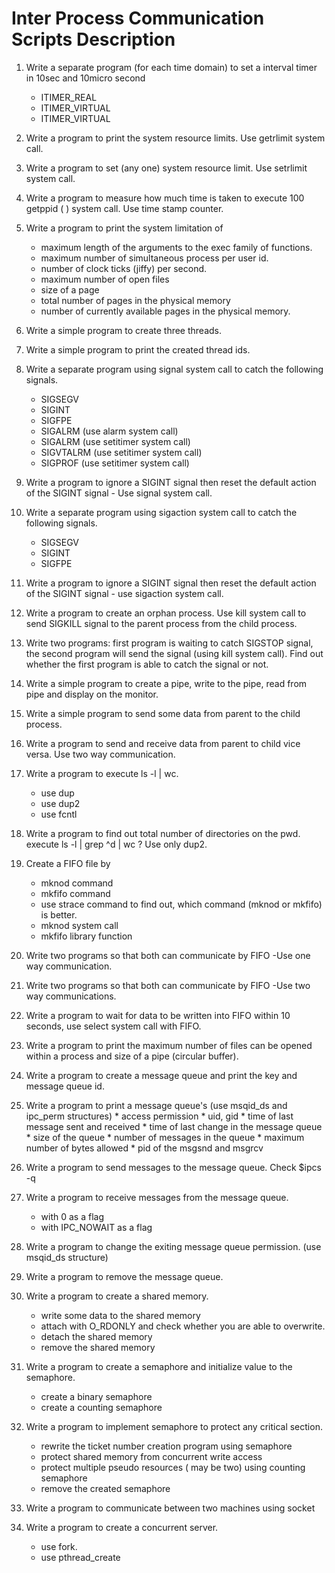 # Inter Process Communication Scripts Description 

1. Write a separate program (for each time domain) to set a interval timer in 10sec and
10micro second
	* ITIMER\_REAL
	* ITIMER\_VIRTUAL
	* ITIMER\_VIRTUAL

2. Write a program to print the system resource limits. Use getrlimit system call.

3. Write a program to set (any one) system resource limit. Use setrlimit system call.

4. Write a program to measure how much time is taken to execute 100 getppid ( )
system call. Use time stamp counter.

5. Write a program to print the system limitation of
	* maximum length of the arguments to the exec family of functions.
	* maximum number of simultaneous process per user id.
	* number of clock ticks (jiffy) per second.
	* maximum number of open files
	* size of a page
	* total number of pages in the physical memory
	* number of currently available pages in the physical memory.


6. Write a simple program to create three threads.


7. Write a simple program to print the created thread ids.

8. Write a separate program using signal system call to catch the following signals.
	* SIGSEGV
	* SIGINT
	* SIGFPE
	* SIGALRM (use alarm system call)
	* SIGALRM (use setitimer system call)
	* SIGVTALRM (use setitimer system call)
	* SIGPROF (use setitimer system call)


9.  Write a program to ignore a SIGINT signal then reset the default action of the SIGINT
signal - Use signal system call.


10. Write a separate program using sigaction system call to catch the following signals.
	* SIGSEGV
	* SIGINT
	* SIGFPE

11. Write a program to ignore a SIGINT signal then reset the default action of the SIGINT signal -
use sigaction system call.


12. Write a program to create an orphan process. Use kill system call to send SIGKILL signal to
the parent process from the child process.

13. Write two programs: first program is waiting to catch SIGSTOP signal, the second program
will send the signal (using kill system call). Find out whether the first program is able to catch
the signal or not.

14. Write a simple program to create a pipe, write to the pipe, read from pipe and display on
the monitor.

15. Write a simple program to send some data from parent to the child process.

16. Write a program to send and receive data from parent to child vice versa. Use two way
communication.

17. Write a program to execute ls -l | wc.
	* use dup
	* use dup2
	* use fcntl

18. Write a program to find out total number of directories on the pwd.
execute ls -l | grep ^d | wc ? Use only dup2.

19. Create a FIFO file by
	* mknod command
	* mkfifo command
	* use strace command to find out, which command (mknod or mkfifo) is better.
	* mknod system call
	* mkfifo library function

20. Write two programs so that both can communicate by FIFO -Use one way communication.

21. Write two programs so that both can communicate by FIFO -Use two way communications.

22. Write a program to wait for data to be written into FIFO within 10 seconds, use select
system call with FIFO.

23. Write a program to print the maximum number of files can be opened within a process and
size of a pipe (circular buffer).

24. Write a program to create a message queue and print the key and message queue id.

25.  Write a program to print a message queue's (use msqid\_ds and ipc\_perm structures)
	* access permission
	* uid, gid
	* time of last message sent and received
	* time of last change in the message queue
	* size of the queue
	* number of messages in the queue
	* maximum number of bytes allowed
	* pid of the msgsnd and msgrcv

26. Write a program to send messages to the message queue. Check $ipcs -q

27. Write a program to receive messages from the message queue.
	* with 0 as a flag
	* with IPC\_NOWAIT as a flag

28. Write a program to change the exiting message queue permission. (use msqid\_ds structure)

29. Write a program to remove the message queue.

30. Write a program to create a shared memory.
	* write some data to the shared memory
	* attach with O\_RDONLY and check whether you are able to overwrite.
	* detach the shared memory
	* remove the shared memory

31. Write a program to create a semaphore and initialize value to the semaphore.
	* create a binary semaphore
	* create a counting semaphore

32. Write a program to implement semaphore to protect any critical section.
	* rewrite the ticket number creation program using semaphore
	* protect shared memory from concurrent write access
	* protect multiple pseudo resources ( may be two) using counting semaphore
	* remove the created semaphore

33.  Write a program to communicate between two machines using socket

34. Write a program to create a concurrent server.
	* use fork.
	* use pthread\_create








